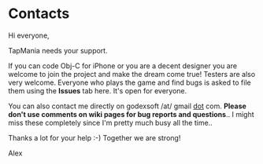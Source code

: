 # Contacts #

Hi everyone,

TapMania needs your support.

If you can code Obj-C for iPhone or you are a decent designer you are welcome to join the project and make the dream come true!
Testers are also very welcome. Everyone who plays the game and find bugs is asked to file them using the **Issues** tab here. It's open for everyone.

You can also contact me directly on godexsoft /at/ gmail [dot](dot.md) com.
**Please don't use comments on wiki pages for bug reports and questions**.. I might miss these completely since I'm pretty much busy all the time..

Thanks a lot for your help :-)
Together we are strong!

Alex